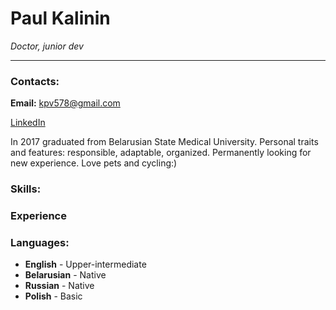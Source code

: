 # Paul Kalinin
*Doctor, junior dev*
****
### Contacts:
**Email:** kpv578@gmail.com

[LinkedIn](https://www.linkedin.com/in/paul-kalinin-llb)

In 2017 graduated from Belarusian State Medical University. Personal traits and features: responsible, adaptable, organized. Permanently looking for new experience. Love pets and cycling:)

### Skills:

### Experience

### Languages:
* **English** - Upper-intermediate
* **Belarusian** - Native
* **Russian** - Native
* **Polish** - Basic

